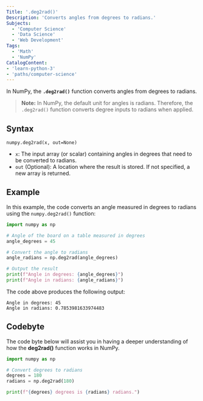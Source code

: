 ```yaml
---
Title: '.deg2rad()'
Description: 'Converts angles from degrees to radians.'
Subjects:
  - 'Computer Science'
  - 'Data Science'
  - 'Web Development'
Tags:
  - 'Math'
  - 'NumPy'
CatalogContent:
- 'learn-python-3'
- 'paths/computer-science'
---
```


In NumPy, the **`.deg2rad()`** function converts angles from degrees to radians.

> **Note:** In NumPy, the default unit for angles is radians. Therefore, the `.deg2rad()` function converts degree inputs to radians when applied.

## Syntax

```pseudo
numpy.deg2rad(x, out=None)
```

- `x`: The input array (or scalar) containing angles in degrees that need to be converted to radians.
- `out` (Optional): A location where the result is stored. If not specified, a new array is returned.

## Example

In this example, the code converts an angle measured in degrees to radians using the `numpy.deg2rad()` function:

```py
import numpy as np

# Angle of the board on a table measured in degrees
angle_degrees = 45

# Convert the angle to radians
angle_radians = np.deg2rad(angle_degrees)

# Output the result
print(f"Angle in degrees: {angle_degrees}")
print(f"Angle in radians: {angle_radians}")
```

The code above produces the following output:

```shell
Angle in degrees: 45
Angle in radians: 0.7853981633974483
```
## Codebyte 
The code byte below will assist you in having a deeper understanding of how the **deg2rad()** function works in NumPy.
```python
import numpy as np

# Convert degrees to radians
degrees = 180
radians = np.deg2rad(180)

print(f"{degrees} degrees is {radians} radians.")
